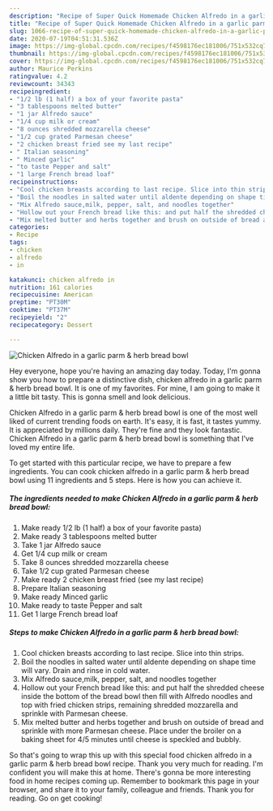 ```yaml
---
description: "Recipe of Super Quick Homemade Chicken Alfredo in a garlic parm &amp;amp; herb bread bowl"
title: "Recipe of Super Quick Homemade Chicken Alfredo in a garlic parm &amp;amp; herb bread bowl"
slug: 1066-recipe-of-super-quick-homemade-chicken-alfredo-in-a-garlic-parm-and-amp-herb-bread-bowl
date: 2020-07-19T04:51:31.536Z
image: https://img-global.cpcdn.com/recipes/f4598176ec181006/751x532cq70/chicken-alfredo-in-a-garlic-parm-herb-bread-bowl-recipe-main-photo.jpg
thumbnail: https://img-global.cpcdn.com/recipes/f4598176ec181006/751x532cq70/chicken-alfredo-in-a-garlic-parm-herb-bread-bowl-recipe-main-photo.jpg
cover: https://img-global.cpcdn.com/recipes/f4598176ec181006/751x532cq70/chicken-alfredo-in-a-garlic-parm-herb-bread-bowl-recipe-main-photo.jpg
author: Maurice Perkins
ratingvalue: 4.2
reviewcount: 34343
recipeingredient:
- "1/2 lb (1 half) a box of your favorite pasta"
- "3 tablespoons melted butter"
- "1 jar Alfredo sauce"
- "1/4 cup milk or cream"
- "8 ounces shredded mozzarella cheese"
- "1/2 cup grated Parmesan cheese"
- "2 chicken breast fried see my last recipe"
- " Italian seasoning"
- " Minced garlic"
- "to taste Pepper and salt"
- "1 large French bread loaf"
recipeinstructions:
- "Cool chicken breasts according to last recipe. Slice into thin strips."
- "Boil the noodles in salted water until aldente depending on shape time will vary. Drain and rinse in cold water."
- "Mix Alfredo sauce,milk, pepper, salt, and noodles together"
- "Hollow out your French bread like this: and put half the shredded cheese inside the bottom of the bread bowl then fill with Alfredo noodles and top with fried chicken strips, remaining shredded mozzarella and sprinkle with Parmesan cheese."
- "Mix melted butter and herbs together and brush on outside of bread and sprinkle with more Parmesan cheese. Place under the broiler on a baking sheet for 4/5 minutes until cheese is speckled and bubbly."
categories:
- Recipe
tags:
- chicken
- alfredo
- in

katakunci: chicken alfredo in 
nutrition: 161 calories
recipecuisine: American
preptime: "PT30M"
cooktime: "PT37M"
recipeyield: "2"
recipecategory: Dessert

---
```



![Chicken Alfredo in a garlic parm &amp; herb bread bowl](https://img-global.cpcdn.com/recipes/f4598176ec181006/751x532cq70/chicken-alfredo-in-a-garlic-parm-herb-bread-bowl-recipe-main-photo.jpg)

Hey everyone, hope you're having an amazing day today. Today, I'm gonna show you how to prepare a distinctive dish, chicken alfredo in a garlic parm &amp; herb bread bowl. It is one of my favorites. For mine, I am going to make it a little bit tasty. This is gonna smell and look delicious.

Chicken Alfredo in a garlic parm &amp; herb bread bowl is one of the most well liked of current trending foods on earth. It's easy, it is fast, it tastes yummy. It is appreciated by millions daily. They're fine and they look fantastic. Chicken Alfredo in a garlic parm &amp; herb bread bowl is something that I've loved my entire life.




To get started with this particular recipe, we have to prepare a few ingredients. You can cook chicken alfredo in a garlic parm &amp; herb bread bowl using 11 ingredients and 5 steps. Here is how you can achieve it.

<!--inarticleads1-->

##### The ingredients needed to make Chicken Alfredo in a garlic parm &amp; herb bread bowl:

1. Make ready 1/2 lb (1 half) a box of your favorite pasta)
1. Make ready 3 tablespoons melted butter
1. Take 1 jar Alfredo sauce
1. Get 1/4 cup milk or cream
1. Take 8 ounces shredded mozzarella cheese
1. Take 1/2 cup grated Parmesan cheese
1. Make ready 2 chicken breast fried (see my last recipe)
1. Prepare  Italian seasoning
1. Make ready  Minced garlic
1. Make ready to taste Pepper and salt
1. Get 1 large French bread loaf




<!--inarticleads2-->

##### Steps to make Chicken Alfredo in a garlic parm &amp; herb bread bowl:

1. Cool chicken breasts according to last recipe. Slice into thin strips.
1. Boil the noodles in salted water until aldente depending on shape time will vary. Drain and rinse in cold water.
1. Mix Alfredo sauce,milk, pepper, salt, and noodles together
1. Hollow out your French bread like this: and put half the shredded cheese inside the bottom of the bread bowl then fill with Alfredo noodles and top with fried chicken strips, remaining shredded mozzarella and sprinkle with Parmesan cheese.
1. Mix melted butter and herbs together and brush on outside of bread and sprinkle with more Parmesan cheese. Place under the broiler on a baking sheet for 4/5 minutes until cheese is speckled and bubbly.




So that's going to wrap this up with this special food chicken alfredo in a garlic parm &amp; herb bread bowl recipe. Thank you very much for reading. I'm confident you will make this at home. There's gonna be more interesting food in home recipes coming up. Remember to bookmark this page in your browser, and share it to your family, colleague and friends. Thank you for reading. Go on get cooking!
